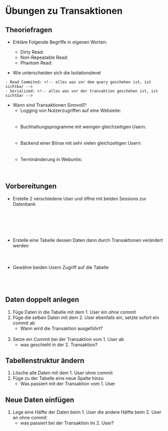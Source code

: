 # Übungen zu Transaktionen


## Theoriefragen

<!-- 50 Punkte -->

- Erkläre Folgende Begriffe in eigenen Worten: <!-- 16.6 -->
    - Dirty Read:<!-- Daten lesen welche noch nicht comitted wurden -->
    - Non-Repeatable Read: <!--Daten wurde in einer anderen Transaktion geändert, dieser inkonsistente Zustand ist in allen Transaktionen sichtbar-->
    - Phantom Read: <!-- Daten welche eingefügt oder geändert werden sind sofort wirksam und wirken sich somit auf aggregatsfunktionen aus -->

- Wie unterscheiden sich die Isolationslevel <!-- 16.6 -->
<!-- https://stackoverflow.com/a/27229277/17996814 -->
    - Read Commited: <!-- alles was vor dem query geschehen ist, ist sichtbar -->
    - Serialized: <!-- alles was vor der transaktion geschehen ist, ist sichtbar -->


- Wann sind Transaktionen Sinnvoll?: <!-- 16.6 -->
    - Logging von Nutzerzugriffen auf eine Webseite: 
    <!-- nein -->
    <br><br>
    - Buchhaltungsprogramme mit wenigen gleichzeitigen Usern:
    <!-- ja-->
    <br><br>
    - Backend einer Börse mit sehr vielen gleichzeitigen Usern:
    <!-- würde alles sehr verlangsamen, nur kontingente für verscheidne user reservieren-->
    <br><br>
    - Terminänderung in Webuntis:
    <!-- ja-->
    <br><br>



<!-- Praktischer Teil: 50 Punkte -->
## Vorbereitungen
- Erstelle 2 verschiedene User und öffne mit beiden Sessions zur Datenbank

<br><br><br><br>

- Erstelle eine Tabelle dessen Daten dann durch Transaktionen verändert werden
<br><br><br><br>
- Gewähre beiden Usern Zugriff auf die Tabelle
<br><br><br><br>


## Daten doppelt anlegen <!-- 16.6P-->

1. Füge Daten in die Tabelle mit dem 1. User ein *ohne* commit
2. Füge die selben Daten mit dem 2. User ebenfalls ein, setzte sofort ein commit ab
    - Wann wird die Transaktion ausgeführt?
    <br><br>
3. Setze ein Commit bei der Transaktion vom 1. User ab
    - was geschieht in der 2. Transaktion?


## Tabellenstruktur ändern <!-- 16.6P -->
1. Lösche alle Daten mit dem 1. User ohne commit
2. Füge zu der Tabelle eine neue Spalte hinzu
    - Was passiert mit der Transaktion vom 1. User
    
## Neue Daten einfügen <!-- 16.6P -->
1. Lege eine Hälfte der Daten beim 1. User die andere Hälfte beim 2. User an ohne commit
    - was passiert bei der Transaktion im 2. User?
